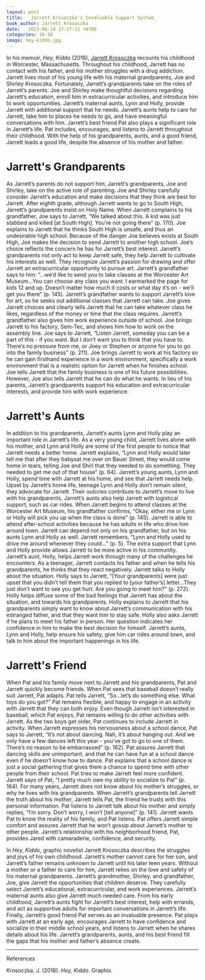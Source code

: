 ```yaml
---
layout: post
title:  _Jarrett Krosoczka's Invaluable Support System_
book_author: Jarrett Krosoczka
date:   2023-06-18 17:17:11 +0700
categories: 16-18
image: hey-kiddo.jpg
---
```


In his memoir, _Hey, Kiddo_ (2018), [Jarrett
Krosoczka](https://www.studiojjk.com/) recounts his childhood in Worcester,
Massachusetts. Throughout his childhood, Jarrett has no contact with his father,
and his mother struggles with a drug addiction. Jarrett lives most of his young
life with his maternal grandparents, Joe and Shirley Krosoczka. Fortunately,
Jarrett’s grandparents take on the roles of Jarrett’s parents. Joe and Shirley
make thoughtful decisions regarding Jarrett’s education, enroll him in
extracurricular activities, and introduce him to work opportunities. Jarrett’s
maternal aunts, Lynn and Holly, provide Jarrett with additional support that he
needs. Jarrett’s aunts help to care for Jarrett, take him to places he needs to
go, and have meaningful conversations with him. Jarrett’s best friend Pat also
plays a significant role in Jarrett’s life. Pat includes, encourages, and
listens to Jarrett throughout their childhood. With the help of his
grandparents, aunts, and a good friend, Jarrett leads a good life, despite the
absence of his mother and father.

# Jarrett's Grandparents

As Jarrett’s parents do not support him, Jarrett’s grandparents, Joe and
Shirley, take on the active role of parenting. Joe and Shirley carefully
consider Jarrett’s education and make decisions that they think are best for
Jarrett. After eighth grade, although Jarrett wants to go to South High,
Jarrett’s grandparents insist on Holy Name. When Jarrett complains to his
grandfather, Joe says to Jarrett, “We talked about this. A kid was just stabbed
and killed [at South High]. You’re not going there” (p. 170). Joe explains to
Jarrett that he thinks South High is unsafe, and thus an undesirable high
school. Because of the danger Joe believes exists at South High, Joe makes the
decision to send Jarrett to another high school. Joe’s choice reflects the
concern he has for Jarrett’s best interest. Jarrett’s grandparents not only act
to keep Jarrett safe, they help Jarrett to cultivate his interests as well. They
recognize Jarrett’s passion for drawing and offer Jarrett an extracurricular
opportunity to pursue art. Jarrett’s grandfather says to him: “...we’d like to
send you to take classes at the Worcester Art Museum…You can choose any class
you want. I earmarked the page for kids 12 and up. Doesn’t matter how much it
costs or what day it’s on - we’ll get you there” (p. 145). Jarrett’s grandfather
wants to support Jarrett’s love for art, so he seeks out additional classes that
Jarrett can take. Joe gives Jarrett choices and clearly tells Jarrett that he
can take whatever class he likes, regardless of the money or time that the class
requires. Jarrett’s grandfather also gives him work experience outside of
school. Joe brings Jarrett to his factory, Sem-Tec, and shows him how to work on
the assembly line. Joe says to Jarrett, “Listen Jarrett, someday you can be a
part of this - if you want. But I don’t want you to think that you have to.
There’s no pressure from me, or Joey or Stephen or anyone for you to go into the
family business” (p. 211). Joe brings Jarrett to work at his factory so he can
gain firsthand experience in a work environment, specifically a work environment
that is a realistic option for Jarrett when he finishes school. Joe tells
Jarrett that the family business is one of his future possibilities. However,
Joe also tells Jarrett that he can do what he wants. In lieu of his parents,
Jarrett’s grandparents support his education and extracurricular interests, and
provide him with work experience.

# Jarrett's Aunts

In addition to his grandparents, Jarrett’s aunts Lynn and Holly play an
important role in Jarrett’s life. As a very young child, Jarrett lives alone
with his mother, and Lynn and Holly are some of the first people to notice that
Jarrett needs a better home. Jarrett explains, “Lynn and Holly would later tell
me that after they babysat me over on Bauer Street, they would come home in
tears, telling Joe and Shirl that they needed to do something. They needed to
get me out of that house” (p. 64). Jarrett’s young aunts, Lynn and Holly, spend
time with Jarrett at his home, and see that Jarrett needs help. Upset by
Jarrett’s home life, teenage Lynn and Holly don’t remain silent, they advocate
for Jarrett. Their outcries contribute to Jarrett’s move to live with his
grandparents. Jarrett’s aunts also help Jarrett with logistical support, such as
car rides. When Jarrett begins to attend classes at the Worcester Art Museum,
his grandfather confirms, “Okay, either me or Lynn or Holly will pick you up
when the class is done” (p. 145). Jarrett is able to attend after-school
activities because he has adults in life who drive him around town. Jarrett can
depend not only on his grandfather, but on his aunts Lynn and Holly as well.
Jarrett remembers, “Lynn and Holly used to drive me around whenever they could…”
(p. 5). The extra support that Lynn and Holly provide allows Jarrett to be more
active in his community. Jarrett’s aunt, Holly, helps Jarrett work through many
of the challenges he encounters. As a teenager, Jarrett contacts his father and
when he tells his grandparents, he thinks that they react negatively. Jarrett
talks to Holly about the situation. Holly says to Jarrett, “[Your grandparents]
were just upset that you didn’t tell them that you replied to [your father’s]
letter…They just don’t want to see you get hurt. Are you going to meet him?” (p.
272). Holly helps diffuse some of the bad feelings that Jarrett has about the
situation, and towards his grandparents. Holly explains to Jarrett that his
grandparents simply want to know about Jarrett’s communication with his
estranged father, and that they want him to stay safe. Holly also asks Jarrett
if he plans to meet his father in person. Her question indicates her confidence
in him to make the best decision for himself. Jarrett’s aunts, Lynn and Holly,
help ensure his safety, give him car rides around town, and talk to him about
the important happenings in his life.

# Jarrett's Friend

When Pat and his family move next to Jarrett and his grandparents, Pat and
Jarrett quickly become friends. When Pat sees that baseball doesn’t really suit
Jarrett, Pat adapts. Pat tells Jarrett, “So…let’s do something else. What toys
do you got?” Pat remains flexible, and happy to engage in an activity with
Jarrett that they can both enjoy. Even though Jarrett isn’t interested in
baseball, which Pat enjoys, Pat remains willing to do other activities with
Jarrett. As the two boys get older, Pat continues to include Jarrett in
activity. When Jarrett expresses his nervousness about a school dance, Pat says
to Jarrett, “It’s not about dancing. Nah, it’s about hanging out. And we only
have a few dances left this year - you’ve got to go to one of them. There’s no
reason to be embarrassed” (p. 162). Pat assures Jarrett that dancing skills are
unimportant, and that he can have fun at a school dance even if he doesn’t know
how to dance. Pat explains that a school dance is just a social gathering that
gives them a chance to spend time with other people from their school. Pat tries
to make Jarrett feel more confident. Jarrett says of Pat, “I pretty much owe my
ability to socialize to Pat” (p. 164). For many years, Jarrett does not know
about his mother’s struggles, or why he lives with his grandparents. When
Jarrett’s grandparents tell Jarrett the truth about his mother, Jarrett tells
Pat, the friend he trusts with this personal information. Pat listens to Jarrett
talk about his mother and simply replies, “I’m sorry. Don’t worry, I won’t [tell
anyone]” (p. 141). Jarrett wants Pat to know the reality of his family, and Pat
listens. Pat offers Jarrett simple comfort and assures Jarrett that he won’t
gossip about Jarrett’s mother to other people. Jarrett’s relationship with his
neighborhood friend, Pat, provides Jared with camaraderie, confidence, and
security.

In _Hey, Kiddo_, graphic novelist Jarrett Krosoczka describes the struggles and
joys of his own childhood. Jarrett’s mother cannot care for her son, and
Jarrett’s father remains unknown to Jarrett until his later teen years. Without
a mother or a father to care for him, Jarrett relies on the love and safety of
his maternal grandparents. Jarrett’s grandmother, Shirley, and grandfather, Joe,
give Jarrett the opportunities that children deserve. They carefully select
Jarrett’s educational, extracurricular, and work experiences. Jarrett’s maternal
aunts also give Jarrett much needed care. From his early childhood, Jarrett’s
aunts fight for Jarrett’s best interest, help with errands, and act as
supportive adults for important conversations in Jarrett’s life. Finally,
Jarrett’s good friend Pat serves as an invaluable presence. Pat plays with
Jarrett at an early age, encourages Jarrett to have confidence and socialize in
their middle school years, and listens to Jarrett when he shares details about
his life. Jarrett’s grandparents, aunts, and his best friend fill the gaps that
his mother and father’s absence create.

---
References

Krosoczka, J. (2018). _Hey, Kiddo_. Graphix.
